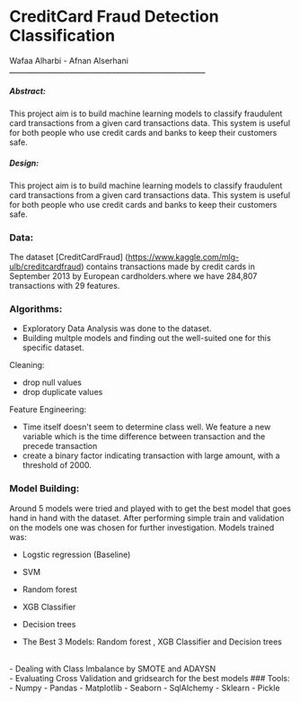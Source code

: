# CreditCard Fraud Detection Classification


Wafaa Alharbi - Afnan Alserhani
ـــــــــــــــــــــــــــــــــــــــــــــــــــــــــــــــــــــــــــــــــــــ


##### Abstract:
This project aim is to build machine learning models to classify fraudulent card transactions from a given card transactions data.
This system is useful for both people who use credit cards and banks to keep their customers safe.

##### Design:
This project aim is to build machine learning models to classify fraudulent card transactions from a given card transactions data.
This system is useful for both people who use credit cards and banks to keep their customers safe.


### Data:
The dataset [CreditCardFraud] (https://www.kaggle.com/mlg-ulb/creditcardfraud)
 contains transactions made by credit cards in September 2013 by European cardholders.where we have 284,807 transactions with 29 features.
 
### Algorithms:
- Exploratory Data Analysis was done to the dataset.
- Building multple models and finding out the well-suited one for this specific dataset.

Cleaning:
- drop null values
- drop duplicate values

Feature Engineering:
- Time itself doesn't seem to determine class well. We feature a new variable which is the time difference between transaction and the precede transaction
- create a binary factor indicating transaction with large amount, with a threshold of 2000.

### Model Building: 
Around 5 models were tried and played with to get the best model that goes hand in hand with the dataset. After performing simple train and validation on the  models one was chosen for further investigation. Models trained was:
- Logstic regression (Baseline)
- SVM
- Random forest
- XGB Classifier
- Decision trees

- The Best 3 Models:  Random forest , XGB Classifier and Decision trees
</br>
- Dealing with Class Imbalance by SMOTE and ADAYSN
</br>
- Evaluating Cross Validation and gridsearch for the best models
### Tools:
- Numpy 
- Pandas 
- Matplotlib 
- Seaborn 
- SqlAlchemy 
- Sklearn 
- Pickle